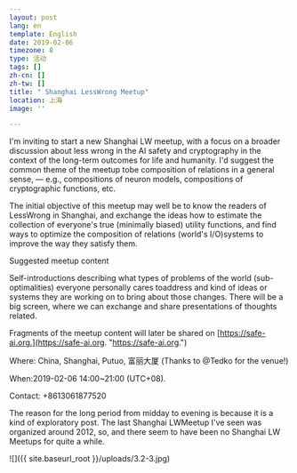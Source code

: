 ```yaml
---
layout: post
lang: en
template: English
date: 2019-02-06
timezone: 8
type: 活动
tags: []
zh-cn: []
zh-tw: []
title: " Shanghai LessWrong Meetup"
location: 上海
image: ''

---
```

I'm inviting to start a new Shanghai LW meetup, with a focus on a broader discussion about less wrong in the AI safety and cryptography in the context of the long-term outcomes for life and humanity. I'd suggest the common theme of the meetup tobe composition of relations in a general sense, — e.g., compositions of neuron models, compositions of cryptographic functions, etc.

The initial objective of this meetup may well be to know the readers of LessWrong in Shanghai, and exchange the ideas how to estimate the collection of everyone's true (minimally biased) utility functions, and find ways to optimize the composition of relations (world's I/O)systems to improve the way they satisfy them.

Suggested meetup content

Self-introductions describing what types of problems of the world (sub-optimalities) everyone personally cares toaddress and kind of ideas or systems they are working on to bring about those changes. There will be a big screen, where we can exchange and share presentations of thoughts related.

Fragments of the meetup content will later be shared on [https://safe-ai.org.](https://safe-ai.org. "https://safe-ai.org.")

Where: China, Shanghai, Putuo, 富丽大厦 (Thanks to @Tedko for the venue!)

When:2019-02-06 14:00\~21:00 (UTC+08).

Contact: +8613061877520

The reason for the long period from midday to evening is because it is a kind of exploratory post. The last Shanghai LWMeetup I've seen was organized around 2012, so, and there seem to have been no Shanghai LW Meetups for quite a while.

![]({{ site.baseurl_root }}/uploads/3.2-3.jpg)